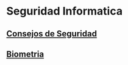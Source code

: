 # Seguridad Informatica 

## [Consejos de Seguridad](./ConsejosDeSeguridad.md)  
## [Biometria](./biometria.md)  
